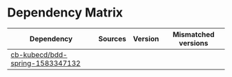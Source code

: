# Dependency Matrix

Dependency | Sources | Version | Mismatched versions
---------- | ------- | ------- | -------------------
[cb-kubecd/bdd-spring-1583347132](https://github.com/cb-kubecd/bdd-spring-1583347132.git) |  | []() | 
